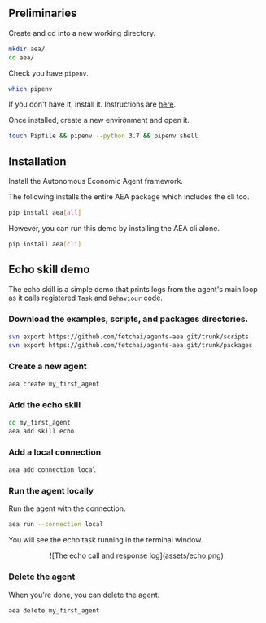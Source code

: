 ## Preliminaries

Create and cd into a new working directory.

``` bash
mkdir aea/
cd aea/
```

Check you have `pipenv`.

``` bash
which pipenv
```

If you don't have it, install it. Instructions are <a href="https://pypi.org/project/pipenv/" target=_blank>here</a>.

Once installed, create a new environment and open it.

``` bash
touch Pipfile && pipenv --python 3.7 && pipenv shell
```


## Installation

Install the Autonomous Economic Agent framework.

<!--

The following installs the basic application without the cli.
``` bash
pip install aea
```
-->

The following installs the entire AEA package which includes the cli too.

``` bash
pip install aea[all]

```

However, you can run this demo by installing the AEA cli alone.

``` bash
pip install aea[cli]

```



## Echo skill demo

The echo skill is a simple demo that prints logs from the agent's main loop as it calls registered `Task` and `Behaviour` code.



### Download the examples, scripts, and packages directories.
``` bash
svn export https://github.com/fetchai/agents-aea.git/trunk/scripts
svn export https://github.com/fetchai/agents-aea.git/trunk/packages
```

### Create a new agent
``` bash
aea create my_first_agent
```

### Add the echo skill 

``` bash
cd my_first_agent
aea add skill echo
```

### Add a local connection

``` bash
aea add connection local
```

### Run the agent locally

Run the agent with the connection.

``` bash
aea run --connection local
```

You will see the echo task running in the terminal window.

<center>![The echo call and response log](assets/echo.png)</center>


### Delete the agent

When you're done, you can delete the agent.

``` bash
aea delete my_first_agent
```


<br />

